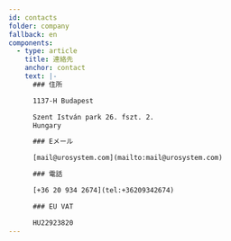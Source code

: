 ```yaml
---
id: contacts
folder: company
fallback: en
components:
  - type: article
    title: 連絡先
    anchor: contact
    text: |-
      ### 住所

      1137-H Budapest

      Szent István park 26. fszt. 2.
      Hungary

      ### Eメール

      [mail@urosystem.com](mailto:mail@urosystem.com)

      ### 電話

      [+36 20 934 2674](tel:+36209342674)

      ### EU VAT

      HU22923820
---
```

